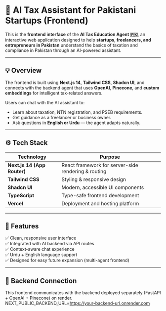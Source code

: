 # 🧠 AI Tax Assistant for Pakistani Startups (Frontend)

This is the **frontend interface** of the **AI Tax Education Agent 🇵🇰**, an interactive web application designed to help **startups, freelancers, and entrepreneurs in Pakistan** understand the basics of taxation and compliance in Pakistan through an AI-powered assistant.

---

## 💡 Overview

The frontend is built using **Next.js 14**, **Tailwind CSS**, **Shadcn UI**, and connects with the backend agent that uses **OpenAI**, **Pinecone**, and **custom embeddings** for intelligent tax-related answers.

Users can chat with the AI assistant to:
- Learn about taxation, NTN registration, and PSEB requirements.
- Get guidance as a freelancer or business owner.
- Ask questions in **English or Urdu** — the agent adapts naturally.

---

## ⚙️ Tech Stack

| Technology | Purpose |
|-------------|----------|
| **Next.js 14 (App Router)** | React framework for server-side rendering & routing |
| **Tailwind CSS** | Styling & responsive design |
| **Shadcn UI** | Modern, accessible UI components |
| **TypeScript** | Type-safe frontend development |
| **Vercel** | Deployment and hosting platform |

---

## 🧩 Features

✅ Clean, responsive user interface  
✅ Integrated with AI backend via API routes  
✅ Context-aware chat experience  
✅ Urdu + English language support  
✅ Designed for easy future expansion (multi-agent frontend)

---

## 🔗 Backend Connection

This frontend communicates with the backend deployed separately (FastAPI + OpenAI + Pinecone) on render.
  NEXT_PUBLIC_BACKEND_URL=https://your-backend-url.onrender.com

